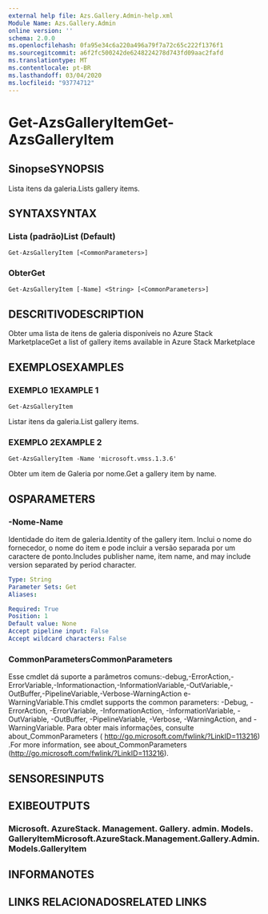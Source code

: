 ```yaml
---
external help file: Azs.Gallery.Admin-help.xml
Module Name: Azs.Gallery.Admin
online version: ''
schema: 2.0.0
ms.openlocfilehash: 0fa95e34c6a220a496a79f7a72c65c222f1376f1
ms.sourcegitcommit: a6f2fc500242de6248224278d743fd09aac2fafd
ms.translationtype: MT
ms.contentlocale: pt-BR
ms.lasthandoff: 03/04/2020
ms.locfileid: "93774712"
---
```

# <span data-ttu-id="b7040-101">Get-AzsGalleryItem</span><span class="sxs-lookup"><span data-stu-id="b7040-101">Get-AzsGalleryItem</span></span>

## <span data-ttu-id="b7040-102">Sinopse</span><span class="sxs-lookup"><span data-stu-id="b7040-102">SYNOPSIS</span></span>
<span data-ttu-id="b7040-103">Lista itens da galeria.</span><span class="sxs-lookup"><span data-stu-id="b7040-103">Lists gallery items.</span></span>

## <span data-ttu-id="b7040-104">SYNTAX</span><span class="sxs-lookup"><span data-stu-id="b7040-104">SYNTAX</span></span>

### <span data-ttu-id="b7040-105">Lista (padrão)</span><span class="sxs-lookup"><span data-stu-id="b7040-105">List (Default)</span></span>
```
Get-AzsGalleryItem [<CommonParameters>]
```

### <span data-ttu-id="b7040-106">Obter</span><span class="sxs-lookup"><span data-stu-id="b7040-106">Get</span></span>
```
Get-AzsGalleryItem [-Name] <String> [<CommonParameters>]
```

## <span data-ttu-id="b7040-107">DESCRITIVO</span><span class="sxs-lookup"><span data-stu-id="b7040-107">DESCRIPTION</span></span>
<span data-ttu-id="b7040-108">Obter uma lista de itens de galeria disponíveis no Azure Stack Marketplace</span><span class="sxs-lookup"><span data-stu-id="b7040-108">Get a list of gallery items available in Azure Stack Marketplace</span></span>

## <span data-ttu-id="b7040-109">EXEMPLOS</span><span class="sxs-lookup"><span data-stu-id="b7040-109">EXAMPLES</span></span>

### <span data-ttu-id="b7040-110">EXEMPLO 1</span><span class="sxs-lookup"><span data-stu-id="b7040-110">EXAMPLE 1</span></span>
```
Get-AzsGalleryItem
```

<span data-ttu-id="b7040-111">Listar itens da galeria.</span><span class="sxs-lookup"><span data-stu-id="b7040-111">List gallery items.</span></span>

### <span data-ttu-id="b7040-112">EXEMPLO 2</span><span class="sxs-lookup"><span data-stu-id="b7040-112">EXAMPLE 2</span></span>
```
Get-AzsGalleryItem -Name 'microsoft.vmss.1.3.6'
```

<span data-ttu-id="b7040-113">Obter um item de Galeria por nome.</span><span class="sxs-lookup"><span data-stu-id="b7040-113">Get a gallery item by name.</span></span>

## <span data-ttu-id="b7040-114">OS</span><span class="sxs-lookup"><span data-stu-id="b7040-114">PARAMETERS</span></span>

### <span data-ttu-id="b7040-115">-Nome</span><span class="sxs-lookup"><span data-stu-id="b7040-115">-Name</span></span>
<span data-ttu-id="b7040-116">Identidade do item de galeria.</span><span class="sxs-lookup"><span data-stu-id="b7040-116">Identity of the gallery item.</span></span>
<span data-ttu-id="b7040-117">Inclui o nome do fornecedor, o nome do item e pode incluir a versão separada por um caractere de ponto.</span><span class="sxs-lookup"><span data-stu-id="b7040-117">Includes publisher name, item name, and may include version separated by period character.</span></span>

```yaml
Type: String
Parameter Sets: Get
Aliases:

Required: True
Position: 1
Default value: None
Accept pipeline input: False
Accept wildcard characters: False
```

### <span data-ttu-id="b7040-118">CommonParameters</span><span class="sxs-lookup"><span data-stu-id="b7040-118">CommonParameters</span></span>
<span data-ttu-id="b7040-119">Esse cmdlet dá suporte a parâmetros comuns:-debug,-ErrorAction,-ErrorVariable,-Informationaction,-InformationVariable,-OutVariable,-OutBuffer,-PipelineVariable,-Verbose-WarningAction e-WarningVariable.</span><span class="sxs-lookup"><span data-stu-id="b7040-119">This cmdlet supports the common parameters: -Debug, -ErrorAction, -ErrorVariable, -InformationAction, -InformationVariable, -OutVariable, -OutBuffer, -PipelineVariable, -Verbose, -WarningAction, and -WarningVariable.</span></span> <span data-ttu-id="b7040-120">Para obter mais informações, consulte about_CommonParameters ( http://go.microsoft.com/fwlink/?LinkID=113216) .</span><span class="sxs-lookup"><span data-stu-id="b7040-120">For more information, see about_CommonParameters (http://go.microsoft.com/fwlink/?LinkID=113216).</span></span>

## <span data-ttu-id="b7040-121">SENSORES</span><span class="sxs-lookup"><span data-stu-id="b7040-121">INPUTS</span></span>

## <span data-ttu-id="b7040-122">EXIBE</span><span class="sxs-lookup"><span data-stu-id="b7040-122">OUTPUTS</span></span>

### <span data-ttu-id="b7040-123">Microsoft. AzureStack. Management. Gallery. admin. Models. GalleryItem</span><span class="sxs-lookup"><span data-stu-id="b7040-123">Microsoft.AzureStack.Management.Gallery.Admin.Models.GalleryItem</span></span>

## <span data-ttu-id="b7040-124">INFORMA</span><span class="sxs-lookup"><span data-stu-id="b7040-124">NOTES</span></span>

## <span data-ttu-id="b7040-125">LINKS RELACIONADOS</span><span class="sxs-lookup"><span data-stu-id="b7040-125">RELATED LINKS</span></span>
